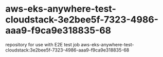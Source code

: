 # aws-eks-anywhere-test-cloudstack-3e2bee5f-7323-4986-aaa9-f9ca9e318835-68
repository for use with E2E test job aws-eks-anywhere-test-cloudstack:3e2bee5f-7323-4986-aaa9-f9ca9e318835-68
